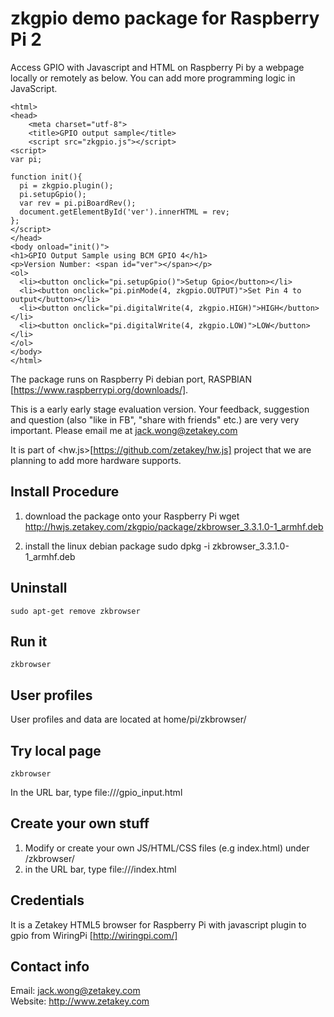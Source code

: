 # zkgpio demo package for Raspberry Pi 2
Access GPIO with Javascript and HTML on Raspberry Pi by a webpage locally or remotely as below.
You can add more programming logic in JavaScript.
    
    <html>
    <head>
        <meta charset="utf-8">
        <title>GPIO output sample</title>
        <script src="zkgpio.js"></script>
    <script>
    var pi;
    
    function init(){
      pi = zkgpio.plugin();
      pi.setupGpio();
      var rev = pi.piBoardRev();
      document.getElementById('ver').innerHTML = rev;
    };
    </script>
    </head>
    <body onload="init()">
    <h1>GPIO Output Sample using BCM GPIO 4</h1>
    <p>Version Number: <span id="ver"></span></p>
    <ol>
      <li><button onclick="pi.setupGpio()">Setup Gpio</button></li>
      <li><button onclick="pi.pinMode(4, zkgpio.OUTPUT)">Set Pin 4 to output</button></li>
      <li><button onclick="pi.digitalWrite(4, zkgpio.HIGH)">HIGH</button></li>
      <li><button onclick="pi.digitalWrite(4, zkgpio.LOW)">LOW</button></li>
    </ol>
    </body>
    </html>





The package runs on Raspberry Pi debian port, RASPBIAN [https://www.raspberrypi.org/downloads/].


This is a early early stage evaluation version. Your feedback, suggestion and question (also "like in FB", "share with friends" etc.) are very very important. Please email me at jack.wong@zetakey.com

It is part of <hw.js>[https://github.com/zetakey/hw.js] project that we are planning to add more hardware supports.


Install Procedure
-----------------
1.  download the package onto your Raspberry Pi
    wget http://hwjs.zetakey.com/zkgpio/package/zkbrowser_3.3.1.0-1_armhf.deb

2.  install the linux debian package
    sudo dpkg -i zkbrowser_3.3.1.0-1_armhf.deb

Uninstall
--------
    sudo apt-get remove zkbrowser

Run it
------
    zkbrowser

User profiles
-------------
User profiles and data are located at home/pi/zkbrowser/

Try local page
--------------
    zkbrowser
In the URL bar, type 
    file:///gpio_input.html

Create your own stuff
--------------------
1.  Modify or create your own JS/HTML/CSS files (e.g index.html) under /zkbrowser/
2.  in the URL bar, type
    file:///index.html

Credentials
-----------
It is a Zetakey HTML5 browser for Raspberry Pi with javascript plugin to gpio from WiringPi [http://wiringpi.com/]

Contact info
------------
Email: jack.wong@zetakey.com  
Website: http://www.zetakey.com  
